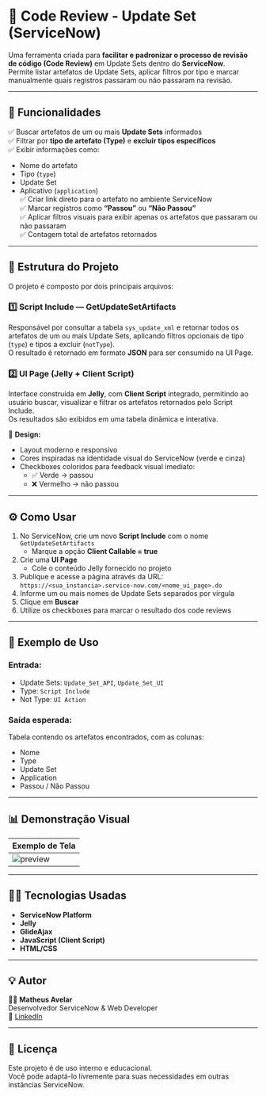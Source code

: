 # 🧩 Code Review - Update Set (ServiceNow)

Uma ferramenta criada para **facilitar e padronizar o processo de revisão de código (Code Review)** em Update Sets dentro do **ServiceNow**.  
Permite listar artefatos de Update Sets, aplicar filtros por tipo e marcar manualmente quais registros passaram ou não passaram na revisão.

---

## 🚀 Funcionalidades

✅ Buscar artefatos de um ou mais **Update Sets** informados  
✅ Filtrar por **tipo de artefato (Type)** e **excluir tipos específicos**  
✅ Exibir informações como:
- Nome do artefato  
- Tipo (`type`)  
- Update Set  
- Aplicativo (`application`)  
✅ Criar link direto para o artefato no ambiente ServiceNow  
✅ Marcar registros como **“Passou”** ou **“Não Passou”**  
✅ Aplicar filtros visuais para exibir apenas os artefatos que passaram ou não passaram  
✅ Contagem total de artefatos retornados  

---

## 🧠 Estrutura do Projeto

O projeto é composto por dois principais arquivos:

### 1️⃣ Script Include — GetUpdateSetArtifacts  
Responsável por consultar a tabela `sys_update_xml` e retornar todos os artefatos de um ou mais Update Sets, aplicando filtros opcionais de tipo (`type`) e tipos a excluir (`notType`).  
O resultado é retornado em formato **JSON** para ser consumido na UI Page.

### 2️⃣ UI Page (Jelly + Client Script)  
Interface construída em **Jelly**, com **Client Script** integrado, permitindo ao usuário buscar, visualizar e filtrar os artefatos retornados pelo Script Include.  
Os resultados são exibidos em uma tabela dinâmica e interativa.

🎨 **Design:**
- Layout moderno e responsivo  
- Cores inspiradas na identidade visual do ServiceNow (verde e cinza)  
- Checkboxes coloridos para feedback visual imediato:
  - ✅ Verde → passou  
  - ❌ Vermelho → não passou  

---

## ⚙️ Como Usar

1. No ServiceNow, crie um novo **Script Include** com o nome `GetUpdateSetArtifacts`  
   - Marque a opção **Client Callable = true**  
2. Crie uma **UI Page**  
   - Cole o conteúdo Jelly fornecido no projeto  
3. Publique e acesse a página através da URL:  
   `https://<sua_instancia>.service-now.com/<nome_ui_page>.do`  
4. Informe um ou mais nomes de Update Sets separados por vírgula  
5. Clique em **Buscar**  
6. Utilize os checkboxes para marcar o resultado dos code reviews  

---

## 🧩 Exemplo de Uso

### Entrada:
- Update Sets: `Update_Set_API`, `Update_Set_UI`  
- Type: `Script Include`  
- Not Type: `UI Action`  

### Saída esperada:
Tabela contendo os artefatos encontrados, com as colunas:
- Nome  
- Type  
- Update Set  
- Application  
- Passou / Não Passou  

---

## 📊 Demonstração Visual

| Exemplo de Tela |
|------------------|
| ![preview](https://inovacodigo.com.br/camila/image.png) |

---

## 👩‍💻 Tecnologias Usadas

- **ServiceNow Platform**  
- **Jelly**  
- **GlideAjax**  
- **JavaScript (Client Script)**  
- **HTML/CSS**

---

## 💡 Autor

👨‍💻 **Matheus Avelar**  
Desenvolvedor ServiceNow & Web Developer  
🔗 [LinkedIn](https://www.linkedin.com/in/matheusavelar)

---

## 🧾 Licença

Este projeto é de uso interno e educacional.  
Você pode adaptá-lo livremente para suas necessidades em outras instâncias ServiceNow.
